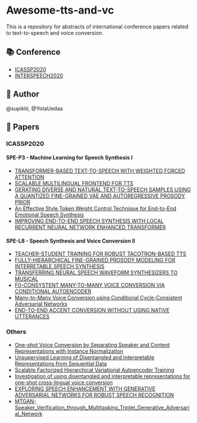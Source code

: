 # Awesome-tts-and-vc
This is a repository for abstracts of international conference papers related to text-to-speech and voice conversion.

## :books: Conference
- [ICASSP2020](https://2020.ieeeicassp.org/)
- [INTERSPEECH2020](http://www.interspeech2020.org/)

## :busts_in_silhouette: Author
@supikiti, @YotaUedaa

## :page_facing_up: Papers
### ICASSP2020
#### SPE-P3 - Machine Learning for Speech Synthesis I
- [TRANSFORMER-BASED TEXT-TO-SPEECH WITH WEIGHTED FORCED ATTENTION](https://github.com/supikiti/Awesome-tts-and-vc/issues/1)
- [SCALABLE MULTILINGUAL FRONTEND FOR TTS](https://github.com/supikiti/Awesome-tts-and-vc/issues/3)
- [GERATING DIVERSE AND NATURAL TEXT-TO-SPEECH SAMPLES USING A QUANTIZED FINE-GRAINED VAE AND AUTOREGRESSIVE PROSODY PRIOR](https://github.com/supikiti/Awesome-tts-and-vc/issues/5)
- [An Effective Style Token Weight Control Technique for End-to-End Emotional Speech Synthesis](https://github.com/supikiti/Awesome-tts-and-vc/issues/7)
- [IMPROVING END-TO-END SPEECH SYNTHESIS WITH LOCAL RECURRENT NEURAL NETWORK ENHANCED TRANSFORMER](https://github.com/supikiti/Awesome-tts-and-vc/issues/10)

#### SPE-L8 - Speech Synthesis and Voice Conversion II
- [TEACHER-STUDENT TRAINING FOR ROBUST TACOTRON-BASED TTS](https://github.com/supikiti/Awesome-tts-and-vc/issues/2)
- [FULLY-HIERARCHICAL FINE-GRAINED PROSODY MODELING FOR INTERRETABLE SPEECH SYNTHESIS](https://github.com/supikiti/Awesome-tts-and-vc/issues/4)
- [TRANSFERRING NEURAL SPEECH WAVEFORM SYNTHESIZERS TO MUSICAL](https://github.com/supikiti/Awesome-tts-and-vc/issues/6)
- [F0-CONSYSTENT MANY-TO-MANY VOICE CONVERSION VIA CONDITIONAL AUTOENCODER](https://github.com/supikiti/Awesome-tts-and-vc/issues/8)
- [Many-to-Many Voice Conversion using Conditional Cycle-Consistent Adversarial Networks](https://github.com/supikiti/Awesome-tts-and-vc/issues/9)
- [END-TO-END ACCENT CONVERSION WITHOUT USING NATIVE UTTERANCES](https://github.com/supikiti/Awesome-tts-and-vc/issues/11)

### Others
- [One-shot Voice Conversion by Separating Speaker and Content Representations with Instance Normalization](https://github.com/supikiti/Awesome-tts-and-vc/issues/12)
- [Unsupervised Learning of Disentangled and Interpretable Representations from Sequential Data](https://github.com/supikiti/research_paper/blob/master/Unsupervised_Learning_of_Disentangled_and_Interpretable_Representations_from_Sequential_Data.md)
- [Scalable Factorized Hierarchical Variational Autoencoder Training](https://github.com/supikiti/research_paper/blob/master/Scalable_Factorized_Hierarchical_Variational_Autoencoder_Training.md)
- [Investigation of using disentangled and interpretable representations for one-shot cross-lingual voice conversion](https://github.com/supikiti/research_paper/blob/master/Investigation_of_using_disentangled_and_interpretable_representations_for_one-shot_cross-lingual_voice_conversion.md)
- [EXPLORING SPEECH ENHANCEMENT WITH GENERATIVE ADVERSARIAL NETWORKS FOR ROBUST SPEECH RECOGNITION](https://github.com/supikiti/research_paper/blob/master/EXPLORING_SPEECH_ENHANCEMENT_WITH_GENERATIVE_ADVERSARIAL_NETWORKS_FOR_ROBUST_SPEECH_RECOGNITION.md)
- [MTGAN-Speaker_Verification_through_Multitasking_Triplet_Generative_Adversarial_Network](https://github.com/supikiti/research_paper/blob/master/MTGAN-Speaker_Verification_through_Multitasking_Triplet_Generative_Adversarial_Network.md)
